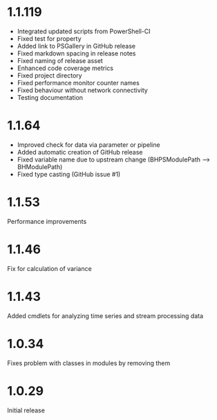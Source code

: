 # 1.1.119

- Integrated updated scripts from PowerShell-CI
- Fixed test for property
- Added link to PSGallery in GitHub release
- Fixed markdown spacing in release notes
- Fixed naming of release asset
- Enhanced code coverage metrics
- Fixed project directory
- Fixed performance monitor counter names
- Fixed behaviour without network connectivity
- Testing documentation

# 1.1.64

- Improved check for data via parameter or pipeline
- Added automatic creation of GitHub release
- Fixed variable name due to upstream change (BHPSModulePath --> BHModulePath)
- Fixed type casting (GitHub issue #1)

# 1.1.53

Performance improvements

# 1.1.46

Fix for calculation of variance

# 1.1.43

Added cmdlets for analyzing time series and stream processing data

# 1.0.34

Fixes problem with classes in modules by removing them

# 1.0.29

Initial release